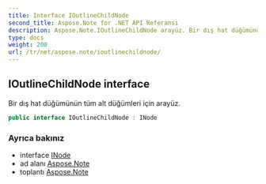 ```yaml
---
title: Interface IOutlineChildNode
second_title: Aspose.Note for .NET API Referansı
description: Aspose.Note.IOutlineChildNode arayüz. Bir dış hat düğümünün tüm alt düğümleri için arayüz.
type: docs
weight: 200
url: /tr/net/aspose.note/ioutlinechildnode/
---
```

## IOutlineChildNode interface

Bir dış hat düğümünün tüm alt düğümleri için arayüz.

```csharp
public interface IOutlineChildNode : INode
```

### Ayrıca bakınız

* interface [INode](../inode/)
* ad alanı [Aspose.Note](../../aspose.note/)
* toplantı [Aspose.Note](../../)


